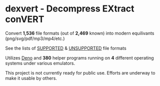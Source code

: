 # dexvert - **D**ecompress **EX**tract con**VERT**
Convert **1,536** file formats (out of **2,469** known) into modern equilivants (png/svg/pdf/mp3/mp4/etc.)

See the lists of [SUPPORTED](SUPPORTED.md) & [UNSUPPORTED](UNSUPPORTED.md) file formats

Utilizes [Deno](https://deno.land/) and **380** helper programs running on **4** different operating systems under various emulators.

This project is not currently ready for public use. Efforts are underway to make it usable by others.
